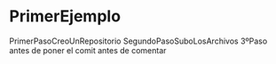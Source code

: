 
# PrimerEjemplo
PrimerPasoCreoUnRepositorio
SegundoPasoSuboLosArchivos
3ºPaso antes de poner el comit antes de comentar
